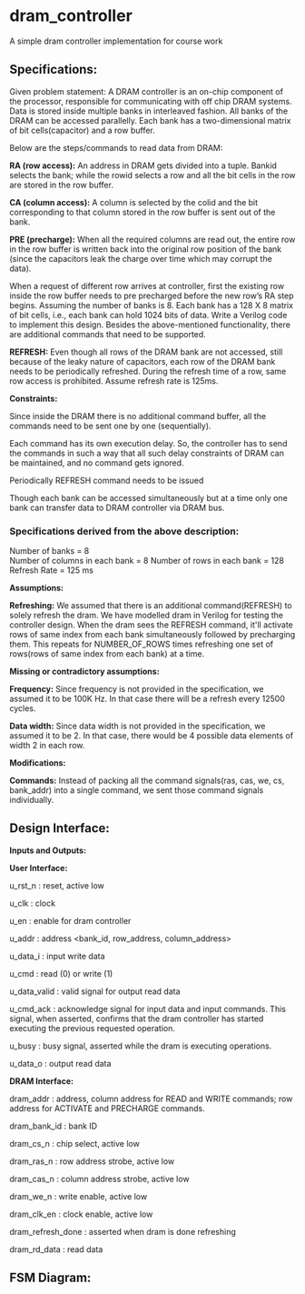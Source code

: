 # dram_controller
A simple dram controller implementation for course work 

## Specifications: 

Given problem statement: A DRAM controller is an on-chip component of the processor, responsible for communicating with off chip DRAM systems. Data is stored inside multiple banks in interleaved fashion. All banks of the DRAM can be accessed parallelly. Each bank has a two-dimensional matrix of bit cells(capacitor) and a row buffer.  

Below are the steps/commands to read data from DRAM:  

**RA (row access):** An address in DRAM gets divided into a tuple. Bankid selects the bank; while the rowid selects a row and all the bit cells in the row are stored in the row buffer.  

**CA (column access):** A column is selected by the colid and the bit corresponding to that column stored in the row buffer is sent out of the bank.  

**PRE (precharge):** When all the required columns are read out, the entire row in the row buffer is written back into the original row position of the bank (since the capacitors leak the charge over time which may corrupt the data).  

When a request of different row arrives at controller, first the existing row inside the row buffer needs to pre precharged before the new row’s RA step begins. Assuming the number of banks is 8. Each bank has a 128 X 8 matrix of bit cells, i.e., each bank can hold 1024 bits of data. Write a Verilog code to implement this design. Besides the above-mentioned functionality, there are additional commands that need to be supported.  

**REFRESH:** Even though all rows of the DRAM bank are not accessed, still because of the leaky nature of capacitors, each row of the DRAM bank needs to be periodically refreshed. During the refresh time of a row, same row access is prohibited. Assume refresh rate is 125ms.  

**Constraints:**  

Since inside the DRAM there is no additional command buffer, all the commands need to be sent one by one (sequentially).  

Each command has its own execution delay. So, the controller has to send the commands in such a way that all such delay constraints of DRAM can be maintained, and no command gets ignored.  

Periodically REFRESH command needs to be issued  

Though each bank can be accessed simultaneously but at a time only one bank can transfer data to DRAM controller via DRAM bus. 

### Specifications derived from the above description: 

  Number of banks 			= 	8  
  Number of columns in each bank	= 	8 
  Number of rows in each bank		= 	128 
  Refresh Rate				= 	125 ms 

**Assumptions:** 

**Refreshing:** We assumed that there is an additional command(REFRESH) to solely refresh the dram. We have modelled dram in Verilog for testing the controller design. When the dram sees the REFRESH command, it'll activate rows of same index from each bank simultaneously followed by precharging them. This repeats for NUMBER_OF_ROWS times refreshing one set of rows(rows of same index from each bank) at a time.  

**Missing or contradictory assumptions:** 

**Frequency:** Since frequency is not provided in the specification, we assumed it to be 100K Hz. In that case there will be a refresh every 12500 cycles. 

**Data width:** Since data width is not provided in the specification, we assumed it to be 2. In that case, there would be 4 possible data elements of width 2 in each row. 

**Modifications:** 

**Commands:** Instead of packing all the command signals(ras, cas, we, cs, bank_addr) into a single command, we sent those command signals individually.

## Design Interface:

**Inputs and Outputs:**   

**User Interface:** 

u_rst_n	      : reset, active low 

u_clk	        : clock 

u_en		      : enable for dram controller 

u_addr	      : address <bank_id, row_address, column_address> 

u_data_i      : input write data 

u_cmd		      : read (0) or write (1) 

u_data_valid  : valid signal for output read data 

u_cmd_ack		  : acknowledge signal for input data and input commands. This signal, when asserted, confirms that the dram controller has started executing the           previous requested operation. 

u_busy		    : busy signal, asserted while the dram is executing operations. 

u_data_o		  : output read data 

**DRAM Interface:** 

dram_addr		      : address, column address for READ and WRITE commands; row address for ACTIVATE and PRECHARGE commands. 

dram_bank_id		  : bank ID  

dram_cs_n		      : chip select, active low 

dram_ras_n		    : row address strobe, active low 

dram_cas_n	 	    : column address strobe, active low 

dram_we_n		      : write enable, active low 

dram_clk_en		    : clock enable, active low 

dram_refresh_done : asserted when dram is done refreshing 

dram_rd_data		  : read data 

 
## FSM Diagram:  
